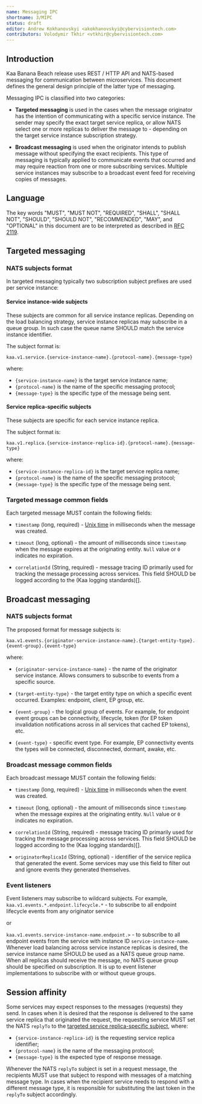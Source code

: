```yaml
---
name: Messaging IPC
shortname: 3/MIPC
status: draft
editor: Andrew Kokhanovskyi <akokhanovskyi@cybervisiontech.com>
contributors: Volodymir Tkhir <vtkhir@cybervisiontech.com>
---
```


## Introduction

Kaa Banana Beach release uses REST / HTTP API and NATS-based messaging for communication between microservices.
This document defines the general design principle of the latter type of messaging.

Messaging IPC is classified into two categories:

- **Targeted messaging** is used in the cases when the message originator has the intention of communicating with a specific service instance.
The sender may specify the exact target service replica, or allow NATS select one or more replicas to deliver the message to - depending on the target service instance subscription strategy.

- **Broadcast messaging** is used when the originator intends to publish message without specifying the exact recipients.
This type of messaging is typically applied to communicate events that occurred and may require reaction from one or more subscribing services.
Multiple service instances may subscribe to a broadcast event feed for receiving copies of messages.

## Language

The key words "MUST", "MUST NOT", "REQUIRED", "SHALL", "SHALL NOT", "SHOULD", "SHOULD NOT", "RECOMMENDED", "MAY", and "OPTIONAL" in this document are to be interpreted as described in [RFC 2119](https://tools.ietf.org/html/rfc2119).

## Targeted messaging

### NATS subjects format
In targeted messaging typically two subscription subject prefixes are used per service instance:

#### Service instance-wide subjects
These subjects are common for all service instance replicas.
Depending on the load balancing strategy, service instance replicas may subscribe in a queue group.
In such case the queue name SHOULD match the service instance identifier.

  The subject format is:

  `kaa.v1.service.{service-instance-name}.{protocol-name}.{message-type}`

  where:
  - `{service-instance-name}` is the target service instance name;
  - `{protocol-name}` is the name of the specific messaging protocol;
  - `{message-type}` is the specific type of the message being sent.

#### Service replica-specific subjects
These subjects are specific for each service instance replica.

  The subject format is:

  `kaa.v1.replica.{service-instance-replica-id}.{protocol-name}.{message-type}`

  where:
  - `{service-instance-replica-id}` is the target service replica name;
  - `{protocol-name}` is the name of the specific messaging protocol;
  - `{message-type}` is the specific type of the message being sent.

### Targeted message common fields

Each targeted message MUST contain the following fields:

- `timestamp` (long, required) - [Unix time](https://en.wikipedia.org/wiki/Unix_time) in milliseconds when the message was created.

- `timeout` (long, optional) - the amount of milliseconds since `timestamp` when the message expires at the originating entity.
`Null` value or `0` indicates no expiration.

- `correlationId` (String, required) - message tracing ID primarily used for tracking the message processing across services.
This field SHOULD be logged according to the (Kaa logging standards)[].

## Broadcast messaging

### NATS subjects format

The proposed format for message subjects is:

`kaa.v1.events.{originator-service-instance-name}.{target-entity-type}.{event-group}.{event-type}`

where:

- `{originator-service-instance-name}` - the name of the originator service instance.
Allows consumers to subscribe to events from a specific source.

- `{target-entity-type}` - the target entity type on which a specific event occurred.
Examples: endpoint, client, EP group, etc.

- `{event-group}` - the logical group of events.
For example, for endpoint event groups can be connectivity, lifecycle, token (for EP token invalidation notifications across in all services that cached EP tokens), etc.

- `{event-type}` - specific event type.
For example, EP connectivity events the types will be connected, disconnected, dormant, awake, etc.

### Broadcast message common fields

Each broadcast message MUST contain the following fields:

- `timestamp` (long, required) - [Unix time](https://en.wikipedia.org/wiki/Unix_time) in milliseconds when the event was created.

- `timeout` (long, optional) - the amount of milliseconds since `timestamp` when the message expires at the originating entity.
`Null` value or `0` indicates no expiration.

- `correlationId` (String, required) - message tracing ID primarily used for tracking the message processing across services.
This field SHOULD be logged according to the (Kaa logging standards)[].

- `originatorReplicaId` (String, optional) - identifier of the service replica that generated the event.
Some services may use this field to filter out and ignore events they generated themselves.

### Event listeners

Event listeners may subscribe to wildcard subjects.
For example, `kaa.v1.events.*.endpoint.lifecycle.*` - to subscribe to all endpoint lifecycle events from any originator service

or

`kaa.v1.events.service-instance-name.endpoint.>` - to subscribe to all endpoint events from the service with instance ID `service-instance-name`.
Whenever load balancing across service instance replicas is desired, the service instance name SHOULD be used as a NATS queue group name.
When all replicas should receive the message, no NATS queue group should be specified on subscription.
It is up to event listener implementations to subscribe with or without queue groups.

## Session affinity

Some services may expect responses to the messages (requests) they send.
In cases when it is desired that the response is delivered to the same service replica that originated the request, the requesting service MUST set the NATS `replyTo` to the [targeted service replica-specific subject](#service-replica-specific-subjects), where:
  - `{service-instance-replica-id}` is the requesting service replica identifier;
  - `{protocol-name}` is the name of the messaging protocol;
  - `{message-type}` is the expected type of response message.

Whenever the NATS `replyTo` subject is set in a request message, the recipients MUST use that subject to respond with messages of a matching message type.
In cases when the recipient service needs to respond with a different message type, it is responsible for substituting the last token in the `replyTo` subject accordingly.
